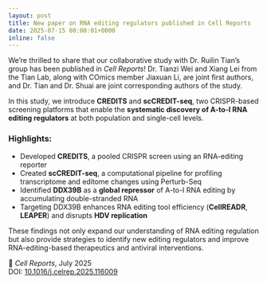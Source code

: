 ```yaml
---
layout: post
title: New paper on RNA editing regulators published in Cell Reports
date: 2025-07-15 00:00:01+0000
inline: false
---
```


We’re thrilled to share that our collaborative study with Dr. Ruilin Tian’s group has been published in *Cell Reports*! Dr. Tianzi Wei and Xiang Lei from the Tian Lab, along with COmics member Jiaxuan Li, are joint first authors, and Dr. Tian and Dr. Shuai are joint corresponding authors of the study.

In this study, we introduce **CREDITS** and **scCREDIT-seq**, two CRISPR-based screening platforms that enable the **systematic discovery of A-to-I RNA editing regulators** at both population and single-cell levels.

### Highlights:
- Developed **CREDITS**, a pooled CRISPR screen using an RNA-editing reporter
- Created **scCREDIT-seq**, a computational pipeline for profiling transcriptome and editome changes using Perturb-Seq
- Identified **DDX39B** as a **global repressor** of A-to-I RNA editing by accumulating double-stranded RNA
- Targeting DDX39B enhances RNA editing tool efficiency (**CellREADR**, **LEAPER**) and disrupts **HDV replication**

These findings not only expand our understanding of RNA editing regulation but also provide strategies to identify new editing regulators and improve RNA-editing-based therapeutics and antiviral interventions.

📄 *Cell Reports*, July 2025  
DOI: [10.1016/j.celrep.2025.116009](https://doi.org/10.1016/j.celrep.2025.116009)